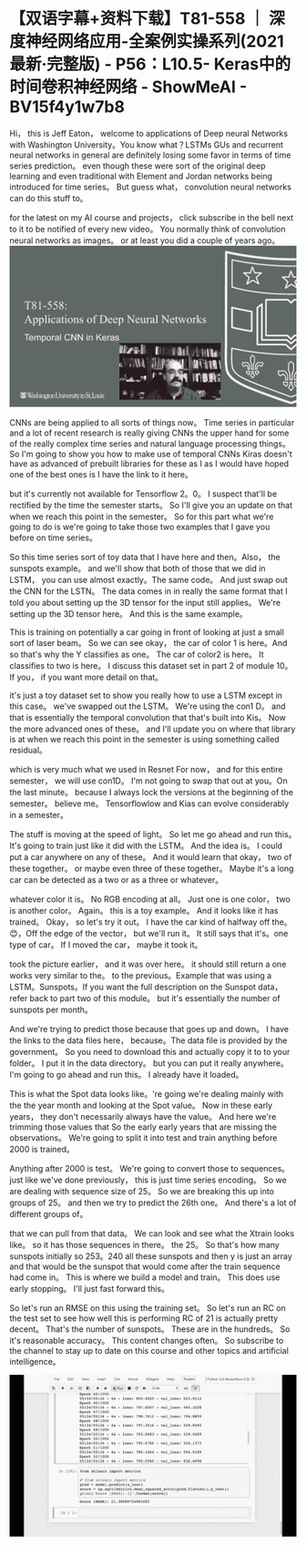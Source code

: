 # 【双语字幕+资料下载】T81-558 ｜ 深度神经网络应用-全案例实操系列(2021最新·完整版) - P56：L10.5- Keras中的时间卷积神经网络 - ShowMeAI - BV15f4y1w7b8

Hi， this is Jeff Eaton， welcome to applications of Deep neural Networks with Washington University。You know what？LSTMs GUs and recurrent neural networks in general are definitely losing some favor in terms of time series prediction。 even though these were sort of the original deep learning and even traditional with Element and Jordan networks being introduced for time series。 But guess what， convolution neural networks can do this stuff to。

 for the latest on my AI course and projects， click subscribe in the bell next to it to be notified of every new video。 You normally think of convolution neural networks as images。 or at least you did a couple of years ago。![](img/00724811073eaf12285e83eecc6afed0_1.png)

CNNs are being applied to all sorts of things now。 Time series in particular and a lot of recent research is really giving CNNs the upper hand for some of the really complex time series and natural language processing things。 So I'm going to show you how to make use of temporal CNNs Kiras doesn't have as advanced of prebuilt libraries for these as I as I would have hoped one of the best ones is I have the link to it here。

 but it's currently not available for Tensorflow 2。0。 I suspect that'll be rectified by the time the semester starts。 So I'll give you an update on that when we reach this point in the semester。 So for this part what we're going to do is we're going to take those two examples that I gave you before on time series。

 So this time series sort of toy data that I have here and then。Also， the sunspots example。 and we'll show that both of those that we did in LSTM， you can use almost exactly。The same code。 And just swap out the CNN for the LSTN。 The data comes in in really the same format that I told you about setting up the 3D tensor for the input still applies。 We're setting up the 3D tensor here。 And this is the same example。

 This is training on potentially a car going in front of looking at just a small sort of laser beam。 So we can see okay， the car of color 1 is here。And so that's why the Y classifies as one。 The car of color2 is here。 It classifies to two is here。 I discuss this dataset set in part 2 of module 10。 If you， if you want more detail on that。

 it's just a toy dataset set to show you really how to use a LSTM except in this case。 we've swapped out the LSTM。 We're using the con1 D。 and that is essentially the temporal convolution that that's built into Kis。 Now the more advanced ones of these。 and I'll update you on where that library is at when we reach this point in the semester is using something called residual。

 which is very much what we used in Resnet For now， and for this entire semester， we will use con1D。 I'm not going to swap that out at you。On the last minute。 because I always lock the versions at the beginning of the semester。 believe me。 Tensorflowlow and Kias can evolve considerably in a semester。

 The stuff is moving at the speed of light。 So let me go ahead and run this。 It's going to train just like it did with the LSTM。 And the idea is。 I could put a car anywhere on any of these。 And it would learn that okay， two of these together。 or maybe even three of these together。 Maybe it's a long car can be detected as a two or as a three or whatever。

 whatever color it is。 No RGB encoding at all。 Just one is one color， two is another color。 Again。 this is a toy example。 And it looks like it has trained。 Okay， so let's try it out。 I have the car kind of halfway off the。😊，Off the edge of the vector， but we'll run it。 It still says that it's。one type of car。 If I moved the car， maybe it took it。

 took the picture earlier， and it was over here。 it should still return a one works very similar to the。 to the previous。Example that was using a LSTM。Sunspots。If you want the full description on the Sunspot data， refer back to part two of this module。 but it's essentially the number of sunspots per month。

And we're trying to predict those because that goes up and down。 I have the links to the data files here， because。The data file is provided by the government。 So you need to download this and actually copy it to to your folder。 I put it in the data directory。 but you can put it really anywhere。 I'm going to go ahead and run this。 I already have it loaded。

 This is what the Spot data looks like。're going we're dealing mainly with the the year month and looking at the Spot value。 Now in these early years， they don't necessarily always have the value。 And here we're trimming those values that So the early early years that are missing the observations。 We're going to split it into test and train anything before 2000 is trained。

 Anything after 2000 is test。 We're going to convert those to sequences。 just like we've done previously， this is just time series encoding。 So we are dealing with sequence size of 25。 So we are breaking this up into groups of 25。 and then we try to predict the 26th one。 And there's a lot of different groups of。

that we can pull from that data。 We can look and see what the Xtrain looks like。 so it has those sequences in there。 the 25。 So that's how many sunspots initially so 253。240 all these sunspots and then y is just an array and that would be the sunspot that would come after the train sequence had come in。 This is where we build a model and train。 This does use early stopping。 I'll just fast forward this。

 So let's run an RMSE on this using the training set。 So let's run an RC on the test set to see how well this is performing RC of 21 is actually pretty decent。 That's the number of sunspots。 These are in the hundreds。 So it's reasonable accuracy。 This content changes often。 So subscribe to the channel to stay up to date on this course and other topics and artificial intelligence。



![](img/00724811073eaf12285e83eecc6afed0_3.png)